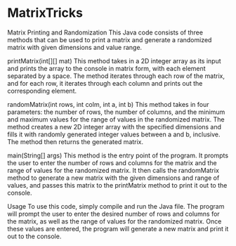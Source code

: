 # MatrixTricks
Matrix Printing and Randomization
This Java code consists of three methods that can be used to print a matrix and generate a randomized matrix with given dimensions and value range.

printMatrix(int[][] mat)
This method takes in a 2D integer array as its input and prints the array to the console in matrix form, with each element separated by a space. The method iterates through each row of the matrix, and for each row, it iterates through each column and prints out the corresponding element.

randomMatrix(int rows, int colm, int a, int b)
This method takes in four parameters: the number of rows, the number of columns, and the minimum and maximum values for the range of values in the randomized matrix. The method creates a new 2D integer array with the specified dimensions and fills it with randomly generated integer values between a and b, inclusive. The method then returns the generated matrix.

main(String[] args)
This method is the entry point of the program. It prompts the user to enter the number of rows and columns for the matrix and the range of values for the randomized matrix. It then calls the randomMatrix method to generate a new matrix with the given dimensions and range of values, and passes this matrix to the printMatrix method to print it out to the console.

Usage
To use this code, simply compile and run the Java file. The program will prompt the user to enter the desired number of rows and columns for the matrix, as well as the range of values for the randomized matrix. Once these values are entered, the program will generate a new matrix and print it out to the console.
